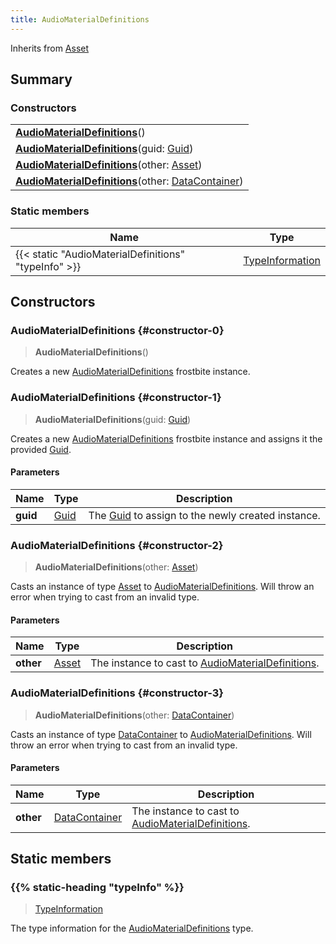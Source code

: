 ```yaml
---
title: AudioMaterialDefinitions
---
```


Inherits from 
[Asset](/vext/ref/fb/asset)

## Summary
### Constructors
| |
| ----------- |
| **[AudioMaterialDefinitions](#constructor-0)**() |
| **[AudioMaterialDefinitions](#constructor-1)**(guid: [Guid](/vext/ref/shared/class/guid)) |
| **[AudioMaterialDefinitions](#constructor-2)**(other: [Asset](/vext/ref/fb/asset)) |
| **[AudioMaterialDefinitions](#constructor-3)**(other: [DataContainer](/vext/ref/shared/class/datacontainer)) |

### Static members
| Name | Type |
| ---- | ---- |
| {{< static "AudioMaterialDefinitions" "typeInfo" >}} | [TypeInformation](/vext/ref/shared/class/typeinformation) |

## Constructors
### AudioMaterialDefinitions {#constructor-0}
> **AudioMaterialDefinitions**()

Creates a new [AudioMaterialDefinitions](/vext/ref/fb/audiomaterialdefinitions) frostbite instance.

### AudioMaterialDefinitions {#constructor-1}
> **AudioMaterialDefinitions**(guid: [Guid](/vext/ref/shared/class/guid))

Creates a new [AudioMaterialDefinitions](/vext/ref/fb/audiomaterialdefinitions) frostbite instance and assigns it the provided [Guid](/vext/ref/shared/class/guid).

#### Parameters
| Name | Type | Description |
| ---- | ---- | ----------- |
| **guid** | [Guid](/vext/ref/shared/class/guid) | The [Guid](/vext/ref/shared/class/guid) to assign to the newly created instance. |

### AudioMaterialDefinitions {#constructor-2}
> **AudioMaterialDefinitions**(other: [Asset](/vext/ref/fb/asset))

Casts an instance of type [Asset](/vext/ref/fb/asset) to [AudioMaterialDefinitions](/vext/ref/fb/audiomaterialdefinitions). Will throw an error when trying to cast from an invalid type.

#### Parameters
| Name | Type | Description |
| ---- | ---- | ----------- |
| **other** | [Asset](/vext/ref/fb/asset) | The instance to cast to [AudioMaterialDefinitions](/vext/ref/fb/audiomaterialdefinitions). |

### AudioMaterialDefinitions {#constructor-3}
> **AudioMaterialDefinitions**(other: [DataContainer](/vext/ref/shared/class/datacontainer))

Casts an instance of type [DataContainer](/vext/ref/shared/class/datacontainer) to [AudioMaterialDefinitions](/vext/ref/fb/audiomaterialdefinitions). Will throw an error when trying to cast from an invalid type.

#### Parameters
| Name | Type | Description |
| ---- | ---- | ----------- |
| **other** | [DataContainer](/vext/ref/shared/class/datacontainer) | The instance to cast to [AudioMaterialDefinitions](/vext/ref/fb/audiomaterialdefinitions). |

## Static members
### {{% static-heading "typeInfo" %}}
> [TypeInformation](/vext/ref/shared/class/typeinformation)

The type information for the [AudioMaterialDefinitions](/vext/ref/fb/audiomaterialdefinitions) type.

